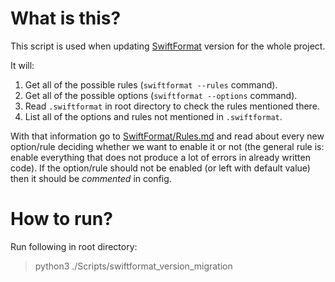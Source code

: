 # What is this?

This script is used when updating [SwiftFormat](https://github.com/nicklockwood/SwiftFormat) version for the whole project.

It will:
1. Get all of the possible rules (`swiftformat --rules` command).
2. Get all of the possible options (`swiftformat --options` command).
2. Read `.swiftformat` in root directory to check the rules mentioned there.
3. List all of the options and rules not mentioned in `.swiftformat`.

With that information go to [SwiftFormat/Rules.md](https://github.com/nicklockwood/SwiftFormat/blob/master/Rules.md) and read about every new option/rule deciding whether we want to enable it or not (the general rule is: enable everything that does not produce a lot of errors in already written code).
If the option/rule should not be enabled (or left with default value) then it should be *commented* in config.

# How to run?

Run following in root directory:
> python3 ./Scripts/swiftformat_version_migration
